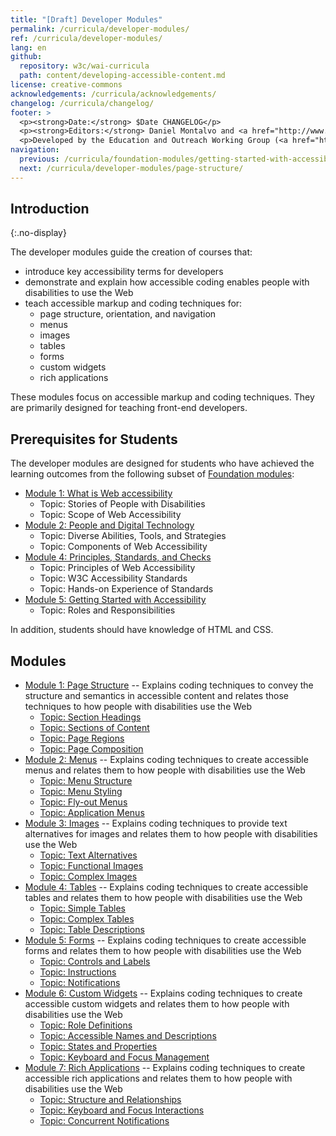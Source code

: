 ```yaml
---
title: "[Draft] Developer Modules"
permalink: /curricula/developer-modules/
ref: /curricula/developer-modules/
lang: en
github:
  repository: w3c/wai-curricula
  path: content/developing-accessible-content.md
license: creative-commons
acknowledgements: /curricula/acknowledgements/
changelog: /curricula/changelog/
footer: >
  <p><strong>Date:</strong> $Date CHANGELOG</p>
  <p><strong>Editors:</strong> Daniel Montalvo and <a href="http://www.w3.org/People/shadi/">Shadi Abou-Zahra</a>. Contributors: <a href="https://www.w3.org/WAI/EO/EOWG-members">EOWG Participants</a>. ACKNOWLEDGEMENTS lists contributors and credits.</p>
  <p>Developed by the Education and Outreach Working Group (<a href="http://www.w3.org/WAI/EO/">EOWG</a>). Developed with support from the <a href="https://www.w3.org/WAI/about/projects/wai-guide/">WAI-Guide Project</a> funded by the European Commission (EC) under the Horizon 2020 program (Grant Agreement 822245).</p>
navigation:
  previous: /curricula/foundation-modules/getting-started-with-accessibility/
  next: /curricula/developer-modules/page-structure/
---
```


## Introduction
{:.no-display}

The developer modules guide the creation of courses that:

* introduce key accessibility terms for developers
* demonstrate and explain how accessible coding enables people with disabilities to use the Web
* teach accessible markup and coding techniques for:
  * page structure, orientation, and navigation
  * menus
  * images
  * tables
  * forms
  * custom widgets
  * rich applications

These modules focus on accessible markup and coding techniques. They are primarily designed for teaching front-end developers.

## Prerequisites for Students

The developer modules are designed for students who have achieved the learning outcomes from the following subset of [Foundation modules](https://www.w3.org/WAI/curricula/foundation-modules/):

* [Module 1: What is Web accessibility](/curricula/foundation-modules/what-is-web-accessibility/)
  * Topic: Stories of People with Disabilities
  * Topic: Scope of Web Accessibility
* [Module 2: People and Digital Technology](/curricula/foundation-modules/people-and-digital-technology/)
  * Topic: Diverse Abilities, Tools, and Strategies
  * Topic: Components of Web Accessibility
* [Module 4: Principles, Standards, and Checks](/curricula/foundation-modules/principles-standards-and-checks/)
  * Topic: Principles of Web Accessibility
  * Topic: W3C Accessibility Standards
  * Topic: Hands-on Experience of Standards
* [Module 5: Getting Started with Accessibility](/curricula/foundation-modules/getting-started-with-accessibility/)
  * Topic: Roles and Responsibilities

In addition, students should have knowledge of HTML and CSS.

## Modules

-   [Module 1: Page Structure](/curricula/developer-modules/page-structure/) -- Explains coding techniques to convey the structure and semantics in accessible content and relates those techniques to how people with disabilities use the Web
    -   [Topic: Section Headings](/curricula/developer-modules/page-structure/#topic-section-headings)
    -   [Topic: Sections of Content](/curricula/developer-modules/page-structure/#topic-sections-of-content)
    -   [Topic: Page Regions](/curricula/developer-modules/page-structure/#topic-page-regions)
    -   [Topic: Page Composition](/curricula/developer-modules/page-structure/#topic-page-composition)
-   [Module 2: Menus](/curricula/developer-modules/menus/) -- Explains coding techniques to create accessible menus and relates them to how people with disabilities use the Web
    -   [Topic: Menu Structure](/curricula/developer-modules/menus/#topic-menu-structure)
    -   [Topic: Menu Styling](/curricula/developer-modules/menus/#topic-menu-styling)
    -   [Topic: Fly-out Menus](/curricula/developer-modules/menus/#topic-fly-out-menus)
    -   [Topic: Application Menus](/curricula/developer-modules/menus/#topic-application-menus)
-   [Module 3: Images](/curricula/developer-modules/images/) -- Explains coding techniques to provide text alternatives for images and relates them to how people with disabilities use the Web
    -   [Topic: Text Alternatives](/curricula/developer-modules/images/#topic-text-alternatives)
    -   [Topic: Functional Images](/curricula/developer-modules/images/#topic-functional-images)
    -   [Topic: Complex Images](/curricula/developer-modules/images/#topic-complex-images)
-   [Module 4: Tables](/curricula/developer-modules/tables/) -- Explains coding techniques to create accessible tables and relates them to how people with disabilities use the Web
    -   [Topic: Simple Tables](/curricula/developer-modules/tables/#topic-simple-tables)
    -   [Topic: Complex Tables](/curricula/developer-modules/tables/#topic-complex-tables)
    -   [Topic: Table Descriptions](/curricula/developer-modules/tables/#topic-table-descriptions)
-   [Module 5: Forms](/curricula/developer-modules/forms/) -- Explains coding techniques to create accessible forms and relates them to how people with disabilities use the Web
    -   [Topic: Controls and Labels](/curricula/developer-modules/forms/#topic-controls-and-labels)
    -   [Topic: Instructions](/curricula/developer-modules/forms/#topic-instructions)
    -   [Topic: Notifications](/curricula/developer-modules/forms/#topic-notifications)
-   [Module 6: Custom Widgets](/curricula/developer-modules/custom-widgets/) -- Explains coding techniques to create accessible custom widgets and relates them to how people with disabilities use the Web
    -   [Topic: Role Definitions](/curricula/developer-modules/custom-widgets/#topic-role-definitions)
    -   [Topic: Accessible Names and Descriptions](/curricula/developer-modules/custom-widgets/#topic-accessible-names-and-descriptions)
    -   [Topic: States and Properties](/curricula/developer-modules/custom-widgets/#topic-states-and-properties)
    -   [Topic: Keyboard and Focus Management](/curricula/developer-modules/custom-widgets/#topic-keyboard-and-focus-management)
-   [Module 7: Rich Applications](/curricula/developer-modules/rich-applications) -- Explains coding techniques to create accessible rich applications and relates them to how people with disabilities use the Web
    -   [Topic: Structure and Relationships](/curricula/developer-modules/rich-applications#topic-structure-and-relationships)
    -   [Topic: Keyboard and Focus Interactions](/curricula/developer-modules/rich-applications#topic-keyboard-and-focus-interactions)
    -   [Topic: Concurrent Notifications](/curricula/developer-modules/rich-applications#topic-concurrent-notifications)
